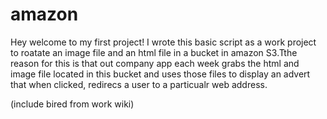 amazon
======

Hey welcome to my first project! I wrote this basic script as a work project to roatate an image file and an html file in a bucket in amazon S3.Tthe reason for this is that out company app each week grabs the html and image file located in this bucket and uses those files to display an advert that when clicked, redirecs a user to a particualr web address. 

(include bired from work wiki)
